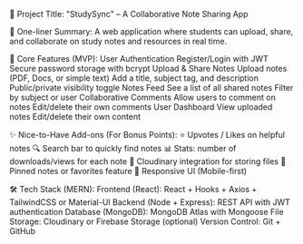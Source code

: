 📘 Project Title: "StudySync" – A Collaborative Note Sharing App

🚀 One-liner Summary:
A web application where students can upload, share, and collaborate on study notes and resources in real time.

🧩 Core Features (MVP):
User Authentication
Register/Login with JWT
Secure password storage with bcrypt
Upload & Share Notes
Upload notes (PDF, Docs, or simple text)
Add a title, subject tag, and description
Public/private visibility toggle
Notes Feed
See a list of all shared notes
Filter by subject or user
Collaborative Comments
Allow users to comment on notes
Edit/delete their own comments
User Dashboard
View uploaded notes
Edit/delete their own content

✨ Nice-to-Have Add-ons (For Bonus Points):
⭐ Upvotes / Likes on helpful notes
🔍 Search bar to quickly find notes
📊 Stats: number of downloads/views for each note
📁 Cloudinary integration for storing files
📌 Pinned notes or favorites feature
📱 Responsive UI (Mobile-first)

🛠️ Tech Stack (MERN):
Frontend (React): React + Hooks + Axios + TailwindCSS or Material-UI
Backend (Node + Express): REST API with JWT authentication
Database (MongoDB): MongoDB Atlas with Mongoose
File Storage: Cloudinary or Firebase Storage (optional)
Version Control: Git + GitHub

